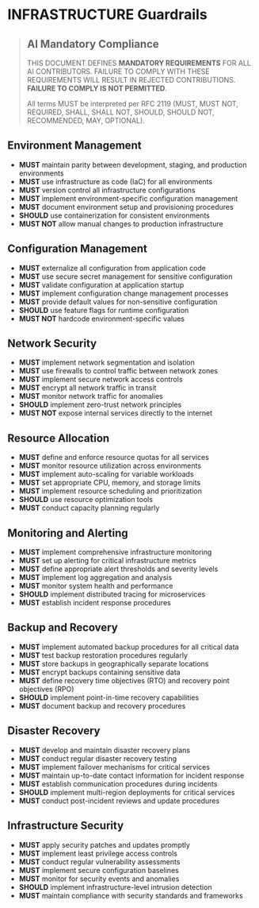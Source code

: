 # INFRASTRUCTURE Guardrails

> ## AI Mandatory Compliance
>
> THIS DOCUMENT DEFINES **MANDATORY REQUIREMENTS** FOR ALL AI CONTRIBUTORS. FAILURE TO COMPLY WITH THESE REQUIREMENTS WILL RESULT IN REJECTED CONTRIBUTIONS. **FAILURE TO COMPLY IS NOT PERMITTED**.
> 
> All terms MUST be interpreted per RFC 2119 (MUST, MUST NOT, REQUIRED, SHALL, SHALL NOT, SHOULD, SHOULD NOT, RECOMMENDED, MAY, OPTIONAL).

## Environment Management

- **MUST** maintain parity between development, staging, and production environments
- **MUST** use infrastructure as code (IaC) for all environments
- **MUST** version control all infrastructure configurations
- **MUST** implement environment-specific configuration management
- **MUST** document environment setup and provisioning procedures
- **SHOULD** use containerization for consistent environments
- **MUST NOT** allow manual changes to production infrastructure

## Configuration Management

- **MUST** externalize all configuration from application code
- **MUST** use secure secret management for sensitive configuration
- **MUST** validate configuration at application startup
- **MUST** implement configuration change management processes
- **MUST** provide default values for non-sensitive configuration
- **SHOULD** use feature flags for runtime configuration
- **MUST NOT** hardcode environment-specific values

## Network Security

- **MUST** implement network segmentation and isolation
- **MUST** use firewalls to control traffic between network zones
- **MUST** implement secure network access controls
- **MUST** encrypt all network traffic in transit
- **MUST** monitor network traffic for anomalies
- **SHOULD** implement zero-trust network principles
- **MUST NOT** expose internal services directly to the internet

## Resource Allocation

- **MUST** define and enforce resource quotas for all services
- **MUST** monitor resource utilization across environments
- **MUST** implement auto-scaling for variable workloads
- **MUST** set appropriate CPU, memory, and storage limits
- **MUST** implement resource scheduling and prioritization
- **SHOULD** use resource optimization tools
- **MUST** conduct capacity planning regularly

## Monitoring and Alerting

- **MUST** implement comprehensive infrastructure monitoring
- **MUST** set up alerting for critical infrastructure metrics
- **MUST** define appropriate alert thresholds and severity levels
- **MUST** implement log aggregation and analysis
- **MUST** monitor system health and performance
- **SHOULD** implement distributed tracing for microservices
- **MUST** establish incident response procedures

## Backup and Recovery

- **MUST** implement automated backup procedures for all critical data
- **MUST** test backup restoration procedures regularly
- **MUST** store backups in geographically separate locations
- **MUST** encrypt backups containing sensitive data
- **MUST** define recovery time objectives (RTO) and recovery point objectives (RPO)
- **SHOULD** implement point-in-time recovery capabilities
- **MUST** document backup and recovery procedures

## Disaster Recovery

- **MUST** develop and maintain disaster recovery plans
- **MUST** conduct regular disaster recovery testing
- **MUST** implement failover mechanisms for critical services
- **MUST** maintain up-to-date contact information for incident response
- **MUST** establish communication procedures during incidents
- **SHOULD** implement multi-region deployments for critical services
- **MUST** conduct post-incident reviews and update procedures

## Infrastructure Security

- **MUST** apply security patches and updates promptly
- **MUST** implement least privilege access controls
- **MUST** conduct regular vulnerability assessments
- **MUST** implement secure configuration baselines
- **MUST** monitor for security events and anomalies
- **SHOULD** implement infrastructure-level intrusion detection
- **MUST** maintain compliance with security standards and frameworks